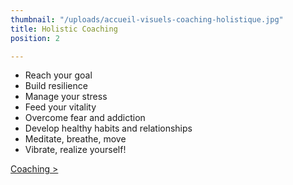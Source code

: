 ```yaml
---
thumbnail: "/uploads/accueil-visuels-coaching-holistique.jpg"
title: Holistic Coaching
position: 2

---
```

* Reach your goal
* Build resilience
* Manage your stress
* Feed your vitality
* Overcome fear and addiction
* Develop healthy habits and relationships
* Meditate, breathe, move
* Vibrate, realize yourself!

[Coaching >](/en/holistic-coaching)